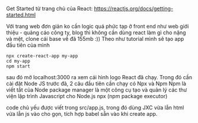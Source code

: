 Get Started từ trang chủ của React: https://reactjs.org/docs/getting-started.html

Với trang web đơn giản ko cần logic quá phức tạp ở front end như web giới thiệu - quảng cáo công ty, blog
thì không cần dùng react làm gì cho nặng và mệt, clone cái base về đã 155mb :))
Theo như tutorial mình sẽ tạo app đầu tiên của mình 
```
npx create-react-app my-app
cd my-app
npm start
```
sau đó mở localhost:3000 ra xem cái hình logo React đã chạy.
Trong đó cần cài đặt Node JS trước đã, 
2 câu đầu tiên cần chạy có Npx và Npm
Npm là viết tắt của Node package manager là một công cụ tạo và quản lý các thư viện lập trình Javascript cho Node.js
npx (npm package executor)

code chủ yếu được viết trong src/app.js, trong đó dùng JXC vừa lẫn html vừa lẫn js vào cho gọn, tích hợp babel sẵn vào khi create app.